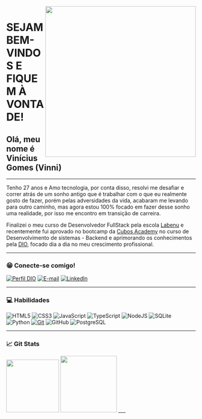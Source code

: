 <img align="right" src="https://spread.com.br/wp-content/uploads/2020/06/anima-desenvolvimento-agil.gif" width="400"/> 


# SEJAM BEM-VINDOS E FIQUEM À VONTADE!
## Olá, meu nome é Vinícius Gomes (Vinni)

____

Tenho 27 anos e Amo tecnologia, por conta disso, resolvi me desafiar e correr atrás de um sonho antigo que é trabalhar com o que eu realmente gosto de fazer, porém pelas adversidades da vida, acabaram me levando para outro caminho, mas agora estou 100% focado em fazer desse sonho uma realidade, por isso me encontro em transição de carreira.

Finalizei o meu curso de Desenvolvedor FullStack pela escola [Labenu](https://www.labenu.com.br/) e recentemente fui aprovado no bootcamp da [Cubos Academy](https://cubos.academy/) no curso de Desenvolvimento de sistemas - Backend e aprimorando os conhecimentos pela [DIO](https://www.dio.me/), focado dia a dia no meu crescimento profissional.
___
### 😁 Conecte-se comigo!
[![Perfil DIO](https://img.shields.io/badge/-Meu%20Perfil%20na%20DIO-000000?style=for-the-badge&logoColor=30A3DC)](https://www.dio.me/users/pain-nici2011)
[![E-mail](https://img.shields.io/badge/-Email-000?style=for-the-badge&logo=gmail&logoColor=E94D5F)](mailto:vinicius_gnascimento2013@hotmail.com)
[![LinkedIn](https://img.shields.io/badge/-LinkedIn-000?style=for-the-badge&logo=linkedin&logoColor=30A3DC)](https://www.linkedin.com/in/vini-gomes/)
___

### 💻 Habilidades
![HTML5](https://img.shields.io/badge/HTML-000?style=for-the-badge&logo=html5)
![CSS3](https://img.shields.io/badge/CSS3-000?style=for-the-badge&logo=css3&logoColor=264CE4)
![JavaScript](https://img.shields.io/badge/JavaScript-000?style=for-the-badge&logo=javascript) 
![TypeScript](https://img.shields.io/badge/TypeScript-000?style=for-the-badge&logo=typescript)
![NodeJS](https://img.shields.io/badge/node.js-black?style=for-the-badge&logo=node.js&logoColor=white)
![SQLite](https://img.shields.io/badge/sqlite-black.svg?style=for-the-badge&logo=sqlite&logoColor=white)
![Python](https://img.shields.io/badge/Python-000?style=for-the-badge&logo=python)
[![Git](https://img.shields.io/badge/Git-000?style=for-the-badge&logo=git)](https://git-scm.com/doc) 
![GitHub](https://img.shields.io/badge/GitHub-000?style=for-the-badge&logo=github)
![PostgreSQL](https://img.shields.io/badge/postgresql-000?style=for-the-badge&logo=postgresql)
___

### 📈 Git Stats

<img height="140em" src="https://github-readme-stats.vercel.app/api?username=gomesvini&theme=transparent&bg_color=000&border_color=30A3DC&show_icons=true&icon_color=30A3DC&title_color=E94D5F&text_color=FFF"/>
<img height="150em" src="https://github-readme-stats-git-masterrstaa-rickstaa.vercel.app/api/top-langs/?username=gomesvini&layout=compact&bg_color=000&border_color=30A3DC&title_color=E94D5F&text_color=FFF"/>
___
